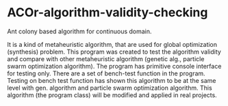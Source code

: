 # ACOr-algorithm-validity-checking

Ant colony based algorithm for continuous domain.

It is a kind of metaheuristic algorithm, that are used for global optimization (synthesis) problem.
This program was created to test the algorithm validity and compare
with other metaheuristic algorithm (genetic alg., particle swarm optimization algorithm).
The program has primitive console interface for testing only.
There are a set of bench-test function in the program.
Testing on bench test function has shown this algorithm to be at the same level with gen. algorithm and particle swarm optimization algorithm.
This algorithm (the program class) will be modified and applied in real projects.
